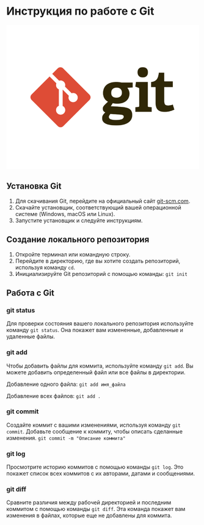 # Инструкция по работе с Git

![Логотип Git](git-logo.png)

## Установка Git

1. Для скачивания Git, перейдите на официальный сайт [git-scm.com](https://git-scm.com/).
2. Скачайте установщик, соответствующий вашей операционной системе (Windows, macOS или Linux).
3. Запустите установщик и следуйте инструкциям.

## Создание локального репозитория

1. Откройте терминал или командную строку.
2. Перейдите в директорию, где вы хотите создать репозиторий, используя команду `cd`.
3. Инициализируйте Git репозиторий с помощью команды: `git init`

## Работа с Git

### git status

Для проверки состояния вашего локального репозитория используйте команду `git status`. Она покажет вам измененные, добавленные и удаленные файлы.

### git add

Чтобы добавить файлы для коммита, используйте команду `git add`. Вы можете добавить определенный файл или все файлы в директории.

Добавление одного файла: `git add имя_файла`

Добавление всех файлов: `git add .`

### git commit

Создайте коммит с вашими изменениями, используя команду `git commit`. Добавьте сообщение к коммиту, чтобы описать сделанные изменения. `git commit -m "Описание коммита"`

### git log

Просмотрите историю коммитов с помощью команды `git log`. Это покажет список всех коммитов с их авторами, датами и сообщениями.

### git diff

Сравните различия между рабочей директорией и последним коммитом с помощью команды `git diff`. Эта команда покажет вам изменения в файлах, которые еще не добавлены для коммита.

